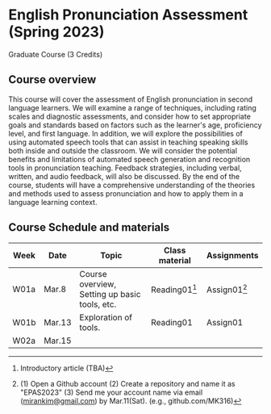 # English Pronunciation Assessment (Spring 2023)
Graduate Course (3 Credits)

## Course overview
This course will cover the assessment of English pronunciation in second language learners. We will examine a range of techniques, including rating scales and diagnostic assessments, and consider how to set appropriate goals and standards based on factors such as the learner's age, proficiency level, and first language. In addition, we will explore the possibilities of using automated speech tools that can assist in teaching speaking skills both inside and outside the classroom.  We will consider the potential benefits and limitations of automated speech generation and recognition tools in pronunciation teaching. Feedback strategies, including verbal, written, and audio feedback, will also be discussed. By the end of the course, students will have a comprehensive understanding of the theories and methods used to assess pronunciation and how to apply them in a language learning context.

## Course Schedule and materials

|Week|Date|Topic|Class material|Assignments|
|--|--|--|--|--|
|W01a|Mar.8|Course overview, Setting up basic tools, etc.|Reading01[^1]|Assign01[^2]|
|W01b|Mar.13| Exploration of tools.|Reading01|Assign01|
|W02a|Mar.15| | |


[^1]: Introductory article (TBA)
[^2]: (1) Open a Github account (2) Create a repository and name it as "EPAS2023" (3) Send me your account name via email (mirankim@gmail.com) by Mar.11(Sat). (e.g., github.com/MK316)
